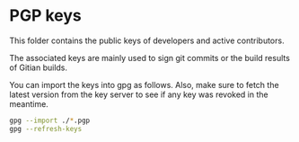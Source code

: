 PGP keys
========

This folder contains the public keys of developers and active contributors.

The associated keys are mainly used to sign git commits or the build results
of Gitian builds.

You can import the keys into gpg as follows. Also, make sure to fetch the
latest version from the key server to see if any key was revoked in the
meantime.

```sh
gpg --import ./*.pgp
gpg --refresh-keys
```
